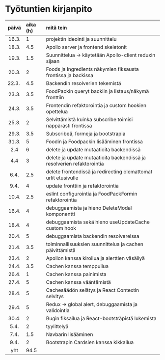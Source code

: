 # Työtuntien kirjanpito

| päivä  | aika (h) | mitä tein                                                              |
| :----: | :------- | :--------------------------------------------------------------------- |
| 16.3.  | 1        | projektin ideointi ja suunnittelu                                      |
| 18.3.  | 4.5      | Apollo server ja frontend skeletonit                                   |
| 19.3.  | 1.5      | Suunnittelua -> käytetään Apollo-client reduxin sijaan                 |
| 20.3.  | 2        | Foods ja Ingredients näkymien fiksausta frontissa ja backissa          |
| 22.3.  | 4.5      | Backendin resolverien tekemistä                                        |
| 23.3.  | 3.5      | FoodPackin queryt backiin ja listaus/näkymä fronttiin                  |
| 24.3.  | 3.5      | Frontendin refaktorointia ja custom hookien opettelua                  |
| 25.3.  | 2        | Selvittämistä kuinka subscribe toimisi näppärästi frontissa            |
| 29.3.  | 3.5      | Subscribeä, formeja ja bootstrapia                                     |
| 31.3.  | 5        | Foodin ja Foodpackin lisääminen frontissa                              |
|  2.4   | 6        | delete ja update mutaatioita backendissä                               |
|  4.4   | 3        | delete ja update mutaatioita backendissä ja resolverien refaktorointia |
|  6.4.  | 2.5      | delete frontendissä ja redirecting olemattomat urlit etusivulle        |
|  9.4.  | 4        | update fronttiin ja refaktorointia                                     |
| 10.4.  | 2.5      | eslint configurointia ja FoodPackFormin refaktorointia                 |
| 16.4.  | 4        | debuggaamista ja hieno DeleteModal komponentti                         |
| 18.4.  | 4        | debuggaamista sekä hieno useUpdateCache custom hook                    |
| 20.4.  | 5        | debuggaamista backendin resolvereissa                                  |
| 21.4.  | 3.5      | toiminnallisuuksien suunnittelua ja cachen päivittämistä               |
| 23.4.  | 2        | Apollon kanssa kiroilua ja alerttien väsäilyä                          |
| 24.4.  | 3.5      | Cachen kanssa temppuilua                                               |
| 26.4.  | 1        | Cachen kanssa painimista                                               |
| 27.4.  | 5        | Cachen kanssa vääntämistä                                              |
| 28.4.  | 5        | Cachesäädön selätys ja React Contextin selvitys                        |
| 29.4.  | 5        | Redux -> global alert, debuggaamista ja validointia                    |
| 30.4.  | 2        | Bugin fiksailua ja React-bootsträpistä lukemista                       |
| 5.4.   | 2        | tyylittelyä                                                            |
| 7.4.   | 1.5      | Navbarin lisääminen                                                    |
| 9.4.   | 2        | Bootstrapin Cardsien kanssa kikkailua                                  |
|  yht   | 94.5     |                                                                        |
